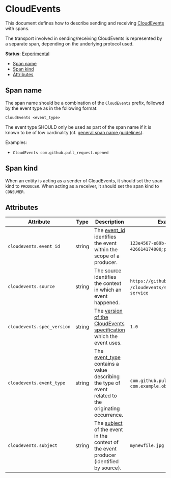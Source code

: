 # CloudEvents

This document defines how to describe sending and receiving [CloudEvents](https://cloudevents.io/) with spans.

The transport involved in sending/receiving CloudEvents is represented by a separate span, depending on the underlying protocol used.

**Status**: [Experimental](../../document-status.md)

<!-- Re-generate TOC with `markdown-toc --no-first-h1 -i` -->

<!-- toc -->

- [Span name](#span-name)
- [Span kind](#span-kind)
- [Attributes](#attributes)

<!-- tocstop -->

## Span name

The span name should be a combination of the `CloudEvents` prefix, followed by the event type as in the following format:

```
CloudEvents <event_type>
```

The event type SHOULD only be used as part of the span name if it is known to be of low cardinality (cf. [general span name guidelines](../api.md#span)).

Examples:

* `CloudEvents com.github.pull_request.opened`

## Span kind

When an entity is acting as a sender of CloudEvents, it should set the span kind to `PRODUCER`. When acting as a receiver, it should set the span kind to `CONSUMER`.

## Attributes

<!-- semconv cloudevents -->
| Attribute  | Type | Description  | Examples  | Required |
|---|---|---|---|---|
| `cloudevents.event_id` | string | The [event_id](https://github.com/cloudevents/spec/blob/master/spec.md#id) identifies the event within the scope of a producer. | `123e4567-e89b-12d3-a456-426614174000`; `producer-1` | No |
| `cloudevents.source` | string | The [source](https://github.com/cloudevents/spec/blob/master/spec.md#source-1) identifies the context in which an event happened. | `https://github.com/cloudevents`; `/cloudevents/spec/pull/123`; `my-service` | No |
| `cloudevents.spec_version` | string | The [version of the CloudEvents specification](https://github.com/cloudevents/spec/blob/master/spec.md#specversion) which the event uses. | `1.0` | No |
| `cloudevents.event_type` | string | The [event_type](https://github.com/cloudevents/spec/blob/master/spec.md#type) contains a value describing the type of event related to the originating occurrence. | `com.github.pull_request.opened`; `com.example.object.deleted.v2` | No |
| `cloudevents.subject` | string | The [subject](https://github.com/cloudevents/spec/blob/master/spec.md#subject) of the event in the context of the event producer (identified by source). | `mynewfile.jpg` | No |
<!-- endsemconv -->
